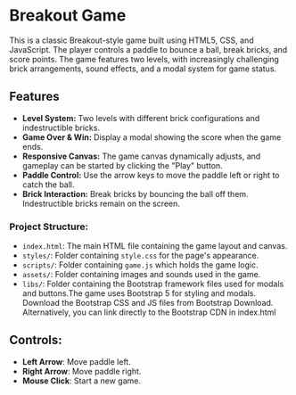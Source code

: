 # Breakout Game

This is a classic Breakout-style game built using HTML5, CSS, and JavaScript. The player controls a paddle to bounce a ball, break bricks, and score points. The game features two levels, with increasingly challenging brick arrangements, sound effects, and a modal system for game status.

## Features
- **Level System:** Two levels with different brick configurations and indestructible bricks.
- **Game Over & Win:** Display a modal showing the score when the game ends.
- **Responsive Canvas:** The game canvas dynamically adjusts, and gameplay can be started by clicking the "Play" button.
- **Paddle Control:** Use the arrow keys to move the paddle left or right to catch the ball.
- **Brick Interaction:** Break bricks by bouncing the ball off them. Indestructible bricks remain on the screen.

### Project Structure:
- `index.html`: The main HTML file containing the game layout and canvas.
- `styles/`: Folder containing `style.css` for the page's appearance.
- `scripts/`: Folder containing `game.js` which holds the game logic.
- `assets/`: Folder containing images and sounds used in the game.
- `libs/`: Folder containing the Bootstrap framework files used for modals and buttons.The game uses Bootstrap 5 for styling and modals. Download the Bootstrap CSS and JS files from Bootstrap Download. Alternatively, you can link directly to the Bootstrap CDN in index.html

## Controls:
- **Left Arrow**: Move paddle left.
- **Right Arrow**: Move paddle right.
- **Mouse Click**: Start a new game.
